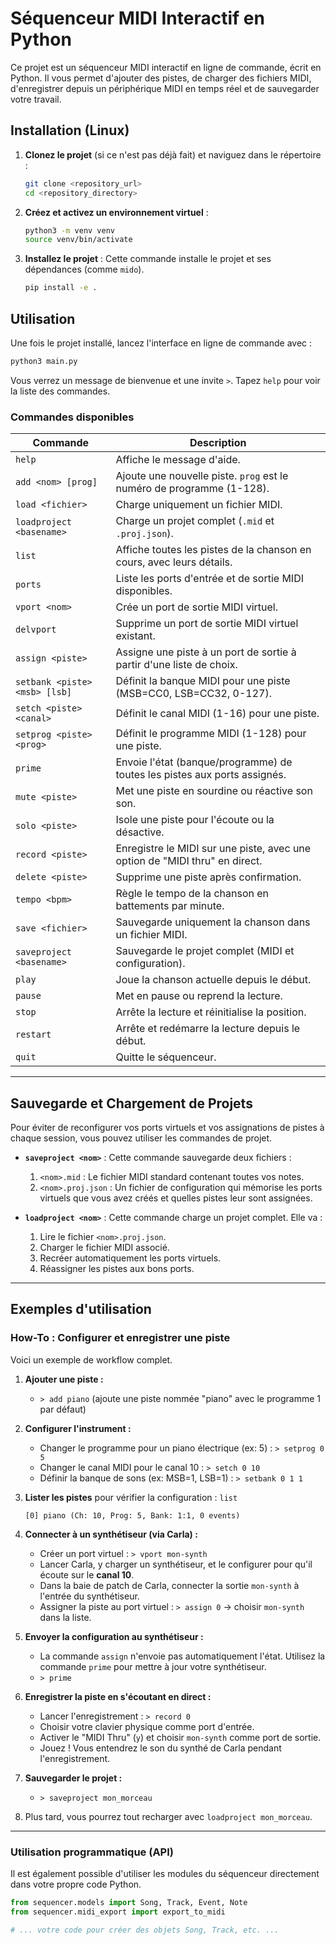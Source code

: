 # Séquenceur MIDI Interactif en Python

Ce projet est un séquenceur MIDI interactif en ligne de commande, écrit en Python. Il vous permet d'ajouter des pistes, de charger des fichiers MIDI, d'enregistrer depuis un périphérique MIDI en temps réel et de sauvegarder votre travail.

## Installation (Linux)

1.  **Clonez le projet** (si ce n'est pas déjà fait) et naviguez dans le répertoire :
    ```bash
    git clone <repository_url>
    cd <repository_directory>
    ```

2.  **Créez et activez un environnement virtuel** :
    ```bash
    python3 -m venv venv
    source venv/bin/activate
    ```

3.  **Installez le projet** :
    Cette commande installe le projet et ses dépendances (comme `mido`).
    ```bash
    pip install -e .
    ```

## Utilisation

Une fois le projet installé, lancez l'interface en ligne de commande avec :
```bash
python3 main.py
```
Vous verrez un message de bienvenue et une invite `>`. Tapez `help` pour voir la liste des commandes.

### Commandes disponibles

| Commande                 | Description                                                                 |
| ------------------------ | --------------------------------------------------------------------------- |
| `help`                   | Affiche le message d'aide.                                                  |
| `add <nom> [prog]`       | Ajoute une nouvelle piste. `prog` est le numéro de programme (1-128).        |
| `load <fichier>`         | Charge uniquement un fichier MIDI.                                          |
| `loadproject <basename>` | Charge un projet complet (`.mid` et `.proj.json`).                          |
| `list`                   | Affiche toutes les pistes de la chanson en cours, avec leurs détails.       |
| `ports`                  | Liste les ports d'entrée et de sortie MIDI disponibles.                     |
| `vport <nom>`            | Crée un port de sortie MIDI virtuel.                                        |
| `delvport`               | Supprime un port de sortie MIDI virtuel existant.                           |
| `assign <piste>`         | Assigne une piste à un port de sortie à partir d'une liste de choix.        |
| `setbank <piste> <msb> [lsb]` | Définit la banque MIDI pour une piste (MSB=CC0, LSB=CC32, 0-127).          |
| `setch <piste> <canal>`  | Définit le canal MIDI (1-16) pour une piste.                                |
| `setprog <piste> <prog>` | Définit le programme MIDI (1-128) pour une piste.                           |
| `prime`                  | Envoie l'état (banque/programme) de toutes les pistes aux ports assignés.   |
| `mute <piste>`           | Met une piste en sourdine ou réactive son son.                              |
| `solo <piste>`           | Isole une piste pour l'écoute ou la désactive.                              |
| `record <piste>`         | Enregistre le MIDI sur une piste, avec une option de "MIDI thru" en direct.  |
| `delete <piste>`         | Supprime une piste après confirmation.                                      |
| `tempo <bpm>`            | Règle le tempo de la chanson en battements par minute.                      |
| `save <fichier>`         | Sauvegarde uniquement la chanson dans un fichier MIDI.                      |
| `saveproject <basename>` | Sauvegarde le projet complet (MIDI et configuration).                       |
| `play`                   | Joue la chanson actuelle depuis le début.                                   |
| `pause`                  | Met en pause ou reprend la lecture.                                         |
| `stop`                   | Arrête la lecture et réinitialise la position.                              |
| `restart`                | Arrête et redémarre la lecture depuis le début.                             |
| `quit`                   | Quitte le séquenceur.                                                       |

---

## Sauvegarde et Chargement de Projets

Pour éviter de reconfigurer vos ports virtuels et vos assignations de pistes à chaque session, vous pouvez utiliser les commandes de projet.

-   **`saveproject <nom>`** : Cette commande sauvegarde deux fichiers :
    1.  `<nom>.mid` : Le fichier MIDI standard contenant toutes vos notes.
    2.  `<nom>.proj.json` : Un fichier de configuration qui mémorise les ports virtuels que vous avez créés et quelles pistes leur sont assignées.

-   **`loadproject <nom>`** : Cette commande charge un projet complet. Elle va :
    1.  Lire le fichier `<nom>.proj.json`.
    2.  Charger le fichier MIDI associé.
    3.  Recréer automatiquement les ports virtuels.
    4.  Réassigner les pistes aux bons ports.

---

## Exemples d'utilisation

### How-To : Configurer et enregistrer une piste

Voici un exemple de workflow complet.

1.  **Ajouter une piste :**
    *   `> add piano` (ajoute une piste nommée "piano" avec le programme 1 par défaut)

2.  **Configurer l'instrument :**
    *   Changer le programme pour un piano électrique (ex: 5) : `> setprog 0 5`
    *   Changer le canal MIDI pour le canal 10 : `> setch 0 10`
    *   Définir la banque de sons (ex: MSB=1, LSB=1) : `> setbank 0 1 1`

3.  **Lister les pistes** pour vérifier la configuration : `list`
    ```
    [0] piano (Ch: 10, Prog: 5, Bank: 1:1, 0 events)
    ```

4.  **Connecter à un synthétiseur (via Carla) :**
    *   Créer un port virtuel : `> vport mon-synth`
    *   Lancer Carla, y charger un synthétiseur, et le configurer pour qu'il écoute sur le **canal 10**.
    *   Dans la baie de patch de Carla, connecter la sortie `mon-synth` à l'entrée du synthétiseur.
    *   Assigner la piste au port virtuel : `> assign 0` -> choisir `mon-synth` dans la liste.

5.  **Envoyer la configuration au synthétiseur :**
    *   La commande `assign` n'envoie pas automatiquement l'état. Utilisez la commande `prime` pour mettre à jour votre synthétiseur.
    *   `> prime`

6.  **Enregistrer la piste en s'écoutant en direct :**
    *   Lancer l'enregistrement : `> record 0`
    *   Choisir votre clavier physique comme port d'entrée.
    *   Activer le "MIDI Thru" (`y`) et choisir `mon-synth` comme port de sortie.
    *   Jouez ! Vous entendrez le son du synthé de Carla pendant l'enregistrement.

7.  **Sauvegarder le projet :**
    *   `> saveproject mon_morceau`

8.  Plus tard, vous pourrez tout recharger avec `loadproject mon_morceau`.


---

### Utilisation programmatique (API)

Il est également possible d'utiliser les modules du séquenceur directement dans votre propre code Python.

```python
from sequencer.models import Song, Track, Event, Note
from sequencer.midi_export import export_to_midi

# ... votre code pour créer des objets Song, Track, etc. ...
```
